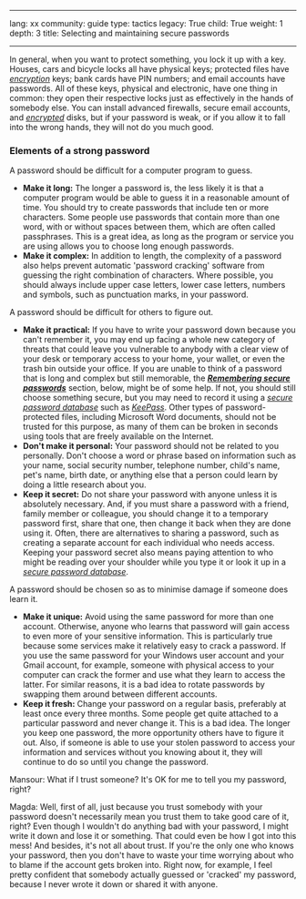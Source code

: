 

---

lang: xx
community: guide
type: tactics
legacy: True
child: True
weight: 1
depth: 3
title: Selecting and maintaining secure passwords

---

In general, when you want to protect something, you lock it up with a key. Houses, cars and bicycle locks all have physical keys; protected files have [*encryption*](/en/glossary#Encryption) keys; bank cards have PIN numbers; and email accounts have passwords. All of these keys, physical and electronic, have one thing in common: they open their respective locks just as effectively in the hands of somebody else. You can install advanced firewalls, secure email accounts, and [*encrypted*](/en/glossary#Encryption) disks, but if your password is weak, or if you allow it to fall into the wrong hands, they will not do you much good. 


### Elements of a strong password ### 

A password should be difficult for a computer program to guess. 

- **Make it long:** The longer a password is, the less likely it is that a computer program would be able to guess it in a reasonable amount of time. You should try to create passwords that include ten or more characters. Some people use passwords that contain more than one word, with or without spaces between them, which are often called passphrases. This is a great idea, as long as the program or service you are using allows you to choose long enough passwords.
- **Make it complex:** In addition to length, the complexity of a password also helps prevent automatic 'password cracking' software from guessing the right combination of characters. Where possible, you should always include upper case letters, lower case letters, numbers and symbols, such as punctuation marks, in your password. 

A password should be difficult for others to figure out. 

- **Make it practical:** If you have to write your password down because you can't remember it, you may end up facing a whole new category of threats that could leave you vulnerable to anybody with a clear view of your desk or temporary access to your home, your wallet, or even the trash bin outside your office. If you are unable to think of a password that is long and complex but still memorable, the [***Remembering secure passwords***](/en/chapter_3_2) section, below, might be of some help. If not, you should still choose something secure, but you may need to record it using a [*secure password database*](/en/glossary#Secure_password_database) such as [*KeePass*](/en/glossary#KeePass). Other types of password-protected files, including Microsoft Word documents, should not be trusted for this purpose, as many of them can be broken in seconds using tools that are freely available on the Internet.
- **Don't make it personal:** Your password should not be related to you personally. Don't choose a word or phrase based on information such as your name, social security number, telephone number, child's name, pet's name, birth date, or anything else that a person could learn by doing a little research about you. 
- **Keep it secret:** Do not share your password with anyone unless it is absolutely necessary. And, if you must share a password with a friend, family member or colleague, you should change it to a temporary password first, share that one, then change it back when they are done using it. Often, there are alternatives to sharing a password, such as creating a separate account for each individual who needs access. Keeping your password secret also means paying attention to who might be reading over your shoulder while you type it or look it up in a [*secure password database*](/en/glossary#Secure_password_database).

A password should be chosen so as to minimise damage if someone does learn it. 

- **Make it unique:** Avoid using the same password for more than one account. Otherwise, anyone who learns that password will gain access to even more of your sensitive information. This is particularly true because some services make it relatively easy to crack a password. If you use the same password for your Windows user account and your Gmail account, for example, someone with physical access to your computer can crack the former and use what they learn to access the latter. For similar reasons, it is a bad idea to rotate passwords by swapping them around between different accounts. 
- **Keep it fresh:** Change your password on a regular basis, preferably at least once every three months. Some people get quite attached to a particular password and never change it. This is a bad idea. The longer you keep one password, the more opportunity others have to figure it out. Also, if someone is able to use your stolen password to access your information and services without you knowing about it, they will continue to do so until you change the password. 



<div class="background" markdown="1">
Mansour: What if I trust someone? It's OK for me to tell you my password, right?

Magda: Well, first of all, just because you trust somebody with your password doesn't necessarily mean you trust them to take good care of it, right? Even though I wouldn't do anything bad with your password, I might write it down and lose it or something. That could even be how I got into this mess! And besides, it's not all about trust. If you're the only one who knows your password, then you don't have to waste your time worrying about who to blame if the account gets broken into. Right now, for example, I feel pretty confident that somebody actually guessed or 'cracked' my password, because I never wrote it down or shared it with anyone.
</div>


